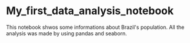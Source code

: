 # My_first_data_analysis_notebook

This notebook shwos some informations about Brazil's population. All the analysis was made by using pandas and seaborn.
